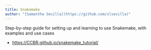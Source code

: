 ```yaml
---
title: Snakemake
author: "[Samantha Sevilla](https://github.com/slsevilla)"
---
```


Step-by-step guide for setting up and learning to use Snakemake, with examples and use cases

- https://CCBR.github.io/snakemake_tutorial/